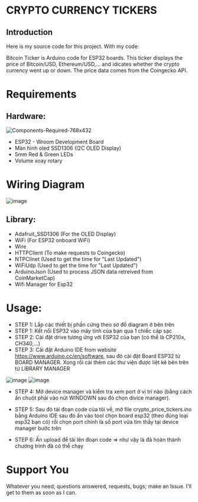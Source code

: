 # CRYPTO CURRENCY TICKERS

## Introduction

Here is my source code for this project. With my code:
<p>
Bitcoin Ticker is Arduino code for ESP32 boards. This ticker displays the price of Bitcoin/USD, Ethereum/USD,... and idicates whether the crypto currency went up or down. The price data comes from the Coingecko API.

# Requirements
## Hardware:

![Components-Required-768x432](https://github.com/user-attachments/assets/e9a152f1-a4ec-4885-b548-0d71d6c21139)


 - ESP32 - Wroom Development Board
 - Màn hình oled SSD1306 (I2C OLED Display)
 - 5mm Red & Green LEDs
 - Volume xoay rotary
   
# Wiring Diagram

![image](https://github.com/user-attachments/assets/4b20a8dd-c46c-48e2-bfa2-429b2fef8cb2)

## Library:
 - Adafruit_SSD1306 (For the OLED Display)
 - WiFi (For ESP32 onboard WiFi)
 - Wire
 - HTTPClient (To make requests to Coingecko)
 - NTPClinet (Used to get the time for "Last Updated")
 - WiFiUdp (Used to get the time for "Last Updated")
 - ArduinoJson (Used to process JSON data retreived from CoinMarketCap)
 - Wifi Manager for Esp32

# Usage:
 - STEP 1: Lắp các thiết bị phần cứng theo sơ đồ diagram ở bên trên
 - STEP 1: Kết nối ESP32 vào máy tính của bạn qua 1 chiếc cáp sạc
 - STEP 2: Cài đặt drive tương ứng với ESP32 của bạn (có thể là CP210x, CH340,...)
 - STEP 3: Cài đặt Arduino IDE from website https://www.arduino.cc/en/software, sau đó cài đặt Board ESP32 từ BOARD MANAGER. Xong rồi cài thêm các thư viện được liệt kê bên trên từ LIBRARY MANAGER
   
![image](https://github.com/user-attachments/assets/15a506d2-a7bf-41f9-990d-bb82d9b5d6ce)
![image](https://github.com/user-attachments/assets/f61d31a9-ab18-4601-a67f-a017a1f02ea9)

 - STEP 4: Mở device manager và kiểm tra xem port ở vị trí nào (bằng cách ấn chuột phải vào nút WINDOWN sau đó chọn divice manager).
 
 - STEP 5: Sau đó tải đoạn code của tôi về, mở file crypto_price_tickers.ino bằng Arduino IDE sau đó ấn vào tool chọn board esp32 (theo đúng loại esp32 bạn có) rồi chọn port chính là số port vừa tìm thấy tại device manager bước trên
 - STEP 6: Ấn upload để tải lên đoạn code => như vậy là đã hoàn thành chương trình đã có thể chạy
# Support You
Whatever you need; questions answered, requests, bugs; make an Issue. I'll get to them as soon as I can.
